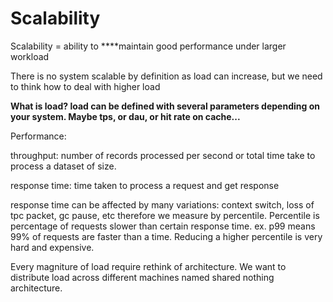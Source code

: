 # Scalability

Scalability = ability to ****maintain good performance under larger workload

There is no system scalable by definition as load can increase, but we need to think how to deal with higher load

**What is load? load can be defined with several parameters depending on your system. Maybe tps, or dau, or hit rate on cache...**

Performance:

throughput: number of records processed per second or total time take to process a dataset of size.

response time: time taken to process a request and get response

response time can be affected by many variations: context switch, loss of tpc packet,  gc pause, etc therefore we measure by percentile. Percentile is percentage of requests slower than certain response time. ex. p99 means 99% of requests are faster than a time. Reducing a higher percentile is very hard and expensive.



Every magniture of load require rethink of architecture. We want to distribute load across different machines named shared nothing architecture. 




